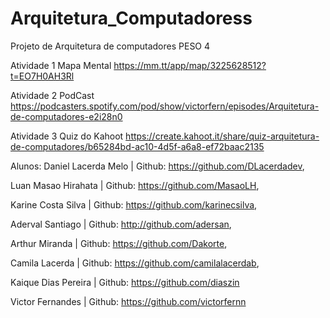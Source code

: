 # Arquitetura_Computadoress
Projeto de Arquitetura de computadores PESO 4

Atividade 1 Mapa Mental
https://mm.tt/app/map/3225628512?t=EO7H0AH3Rl

Atividade 2 PodCast
https://podcasters.spotify.com/pod/show/victorfern/episodes/Arquitetura-de-computadores-e2i28n0

Atividade 3 Quiz do Kahoot
https://create.kahoot.it/share/quiz-arquitetura-de-computadores/b65284bd-ac10-4d5f-a6a8-ef72baac2135

Alunos:
Daniel Lacerda Melo | Github: https://github.com/DLacerdadev,

Luan Masao Hirahata | Github: https://github.com/MasaoLH,

Karine Costa Silva | Github: https://github.com/karinecsilva,

Aderval Santiago | Github: http://github.com/adersan,

Arthur Miranda | Github: https://github.com/Dakorte,

Camila Lacerda | Github: https://github.com/camilalacerdab,

Kaique Dias Pereira | Github: https://github.com/diaszin

Victor Fernandes | Github: https://github.com/victorfernn
